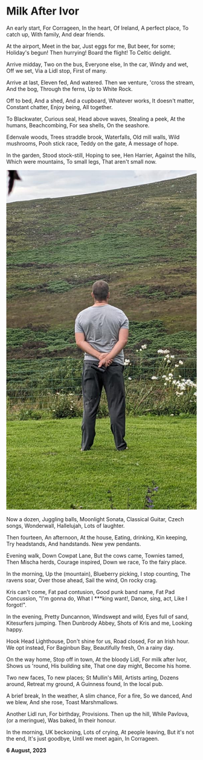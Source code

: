 # Milk After Ivor

An early start,
For Corrageen,
In the heart,
Of Ireland,
A perfect place,
To catch up,
With family,
And dear friends.

At the airport,
Meet in the bar,
Just eggs for me,
But beer, for some;
Holiday's begun!
Then hurrying!
Board the flight!
To Celtic delight.

Arrive midday,
Two on the bus,
Everyone else,
In the car,
Windy and wet,
Off we set,
Via a Lidl stop,
First of many.

Arrive at last,
Eleven fed,
And watered.
Then we venture,
'cross the stream,
And the bog,
Through the ferns,
Up to White Rock.

Off to bed,
And a shed,
And a cupboard,
Whatever works,
It doesn't matter,
Constant chatter,
Enjoy being,
All together.

To Blackwater,
Curious seal,
Head above waves,
Stealing a peek,
At the humans,
Beachcombing,
For sea shells,
On the seashore.

Edenvale woods,
Trees straddle brook,
Waterfalls,
Old mill walls,
Wild mushrooms,
Pooh stick race,
Teddy on the gate,
A message of hope.

In the garden,
Stood stock-still,
Hoping to see,
Hen Harrier,
Against the hills,
Which were mountains,
To small legs,
That aren't small now.

![Watching for a Hen Harrier](/assets/photos/corrageen.jpeg)

Now a dozen,
Juggling balls,
Moonlight Sonata,
Classical Guitar,
Czech songs,
Wonderwall,
Hallelujah,
Lots of laughter.

Then fourteen,
An afternoon,
At the house,
Eating, drinking,
Kin keeping,
Try headstands,
And handstands.
New yew pendants.

Evening walk,
Down Cowpat Lane,
But the cows came,
Townies tamed,
Then Mischa herds,
Courage inspired,
Down we race,
To the fairy place.

In the morning,
Up the (mountain),
Blueberry picking,
I stop counting,
The ravens soar,
Over those ahead,
Sail the wind,
On rocky crag.

Kris can't come,
Fat pad contusion,
Good punk band name,
Fat Pad Concussion,
"I'm gonna do,
What I ***king want!,
Dance, sing, act,
Like I forgot!".

In the evening,
Pretty Duncannon,
Windswept and wild,
Eyes full of sand,
Kitesurfers jumping.
Then Dunbrody Abbey,
Shots of Kris and me,
Looking happy.

Hook Head Lighthouse,
Don't shine for us,
Road closed,
For an Irish hour.
We opt instead,
For Baginbun Bay,
Beautifully fresh,
On a rainy day.

On the way home,
Stop off in town,
At the bloody Lidl,
For milk after Ivor,
Shows us 'round,
His building site,
That one day might,
Become his home.

Two new faces,
To new places;
St Mullin's Mill,
Artists arting,
Dozens around,
Retreat my ground,
A Guinness found,
In the local pub.

A brief break,
In the weather,
A slim chance,
For a fire,
So we danced,
And we blew,
And she rose,
Toast Marshmallows.

Another Lidl run,
For birthday,
Provisions.
Then up the hill,
While Pavlova,
(or a meringue),
Was baked,
In their honour.

In the morning,
UK beckoning,
Lots of crying,
At people leaving,
But it's not the end,
It's just goodbye,
Until we meet again,
In Corrageen.

**6 August, 2023**

&nbsp;

